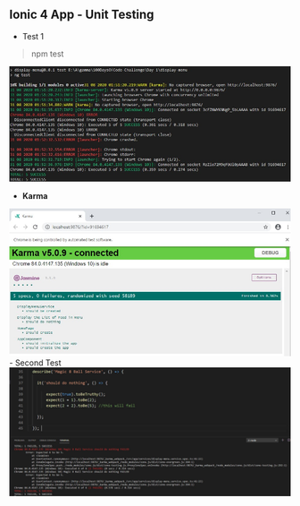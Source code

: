 ## Ionic 4 App - Unit Testing
- Test 1 

> npm test

  <img src="https://github.com/anshcena/100DaysOfCode-Challenge/blob/master/Day%201/display-menu/src/assets/terminal%20sucess.jpg?raw=true"/>
  
  - **Karma** 
  
  <img src="https://github.com/anshcena/100DaysOfCode-Challenge/blob/master/Day%201/display-menu/src/assets/Karma_testing.jpg?raw=true" />
  - Second Test
  
   <img src="https://github.com/anshcena/100DaysOfCode-Challenge/blob/master/Day%201/display-menu/src/assets/secondtest.jpg?raw=true"/>

